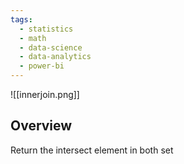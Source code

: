 ```yaml
---
tags:
  - statistics
  - math
  - data-science
  - data-analytics
  - power-bi
---
```

![[innerjoin.png]]

## Overview
Return the intersect element in both set
